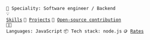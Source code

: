 <code>👷 Speciality: Software engineer / Backend</code><br>
<code>💡 [Skills](SKILLS.md)</code>
<code>🧻 [Projects](PROJECTS.md)</code>
<code>👀 [Open-source contribution](CONTRIBUTION.md)</code><br>
<code>🧑‍💻 Languages: JavaScript</code>
<code>📦 Tech stack: node.js</code>
<code>🪙 [Rates](RATES.md)</code><br>
